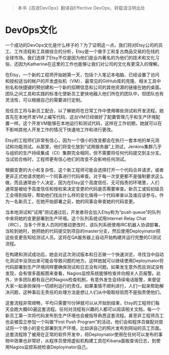 > 本书《高效DevOps》翻译自Effective DevOps，转载请注明出处

# DevOps文化

一个成功的DevOps文化是什么样子的？为了证明这一点，我们将对Etsy公司的员工、工作流程和工具做综合的分析，Etsy是一个做手工和复古商品交易的在线的全球市场。我们选择了Etsy不仅是因为他们是业内著名的为他们的技术和文化习俗，还因为Katherine在这里的工作也能够让我们对公司的文化有更深入的理解。

在Etsy，一个新的工程师开始她第一天，包括个人笔记本电脑、已经设置了访问和授权适当的帐户的开发虚拟机（VM）、最常见的GitHub库的克隆、相关工具中别名和快捷键的预创建和一个新的招聘信息和公司的其他资源的链接在她的桌面。团队之间工具和实践的标准化使新员工更快地融入他们所在的团队中，但团队也有灵活性，可以根据自己的需要进行定制。

现任员工将与新员工配合，以了解她将在日常工作中使用哪些测试和开发流程。她首先在本地开发VM上编写代码，这台VM已经做好了配置管理几乎和生产环境配置一样。这个开发VM能够在本地运行和测试代码，这样在工作初期，她就可以在不影响其他人开发工作的情况下快速地工作和进行更改。

Etsy的工程师们非常有信心，因为一个很小的改变都会在执行一套本地的单元测试和功能测试。从那里，他们将变化放到“试用服务器”上测试，Jenkins集群几乎与组织的生产持续集成（CI）集群完全相同，但不需要将任何代码提交到主分支。当试验合格时，工程师更有信心他们的改变不会影响任何测试。

根据变更的大小和复杂性，这个新工程师可能会选择打开一个代码合并请求，或者更非正式地请求她的一个同事进行代码审查。对于每一次变更都不是强制要求这么做，而且通常由个人决定，因为在Etsy这个高度信任、无可指责的环境里，人们通常是被给予高度信任和授权来决定变更的代码是否需要审查。新员工或较初级员工会得到指导，帮助他们找出什么样的变化值得一个代码审查以及谁应该参与。作为一名新员工，在她开始部署之前，她的同事会审查她的代码变更。

当本地测试和“试用”测试通过后，开发者将会加入Etsy称为“push queue”的队列中来将她的变更部署到生产环境。这个队列系统试用Internet Relay Chat（IRC），当多个开发人员同时推动更改时，该队列系统使用IRC机器人协调部署。当轮到她时，她把她的代码提交到项目的master分支，然后使用Deployinator把这些变更告知给测试人员。这将在QA服务器上自动开始构建并运行完整的CI测试流程。

在构建和测试成功后，她会对这次测试版本和日志做一个快速浏览，寻找当中自动化测试中没测出来可能会导致问题的地方。这样她就可以继续使用Deployinator将代码部署到生产环境同样要确保测试和日志没有问题。如果发生意外而且测试没有发现，会有很多面板图来查看，Nagios监控系统能够检查并向相关人员报警。此外，许多团队都有自己的Nagios检查机制，有意外发生会持续电话报警，来督促大家一起承担保持一切顺利运行的责任。如果事情不顺利进行，人们一起来帮助解决问题，这种事后无责任的处理方法是想让人们从中吸取经验而不是指责使他们。

这套流程非常顺畅，平均只需要10分钟就可以从开始到结束，Etsy的工程师们每天会跑大概60遍这套流程。任何对流程有兴趣的人都可以阅读相关文档，每一个新员工第一次将代码发布到生产环境也会被指导熟悉这套流程。甚至非工程师员工也会被孤立参加一个叫做“First Push Program”的活动，他们会和程序员做配对尝试将一个很小的变化部署到生产环境，比如讲自己的照片发布到网站的员工页面。这套流程除了被用在正常的软件开发中，将Deploynator使用在任何可以发布的事物中效果也非常好，从程序员使用虚拟机构建工具在Kibana面板查询日志，到使用Nagios监控系统检查Deployinator自己。

